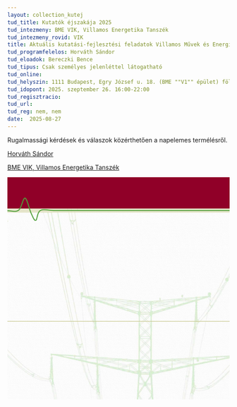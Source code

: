 ```yaml
---
layout: collection_kutej
tud_title: Kutatók éjszakája 2025
tud_intezmeny: BME VIK, Villamos Energetika Tanszék
tud_intezmeny_rovid: VIK
title: Aktuális kutatási-fejlesztési feladatok Villamos Művek és Energiaátalakítók területén
tud_programfelelos: Horváth Sándor
tud_eloadok: Bereczki Bence
tud_tipus: Csak személyes jelenléttel látogatható
tud_online: 
tud_helyszin: 1111 Budapest, Egry József u. 18. (BME ""V1"" épület) földszint 024.
tud_idopont: 2025. szeptember 26. 16:00-22:00
tud_regisztracio: 
tud_url: 
tud_reg: nem, nem
date:  2025-08-27
---
```


Rugalmassági kérdések és válaszok közérthetően a napelemes termélésről. 

[Horváth Sándor](https://tudprog.bme.hu/kutatok_ejszakaja/profilok/horvath_sandor)

[BME VIK, Villamos Energetika Tanszék](https://vet.bme.hu/)

![Aktuális kutatási-fejlesztési feladatok Villamos Művek és Energiaátalakítók területén](../2025/images/aktualis-kutatasi-fejlesztesi-feladatok-villamos-muvek.png)
